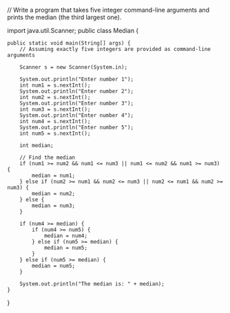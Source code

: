 // Write a program that takes five integer command-line arguments and prints the median (the third largest one).

import java.util.Scanner;
public class Median {

    public static void main(String[] args) {
        // Assuming exactly five integers are provided as command-line arguments

        Scanner s = new Scanner(System.in);

        System.out.println("Enter number 1");
        int num1 = s.nextInt();
        System.out.println("Enter number 2");
        int num2 = s.nextInt();
        System.out.println("Enter number 3");
        int num3 = s.nextInt();
        System.out.println("Enter number 4");
        int num4 = s.nextInt();
        System.out.println("Enter number 5");
        int num5 = s.nextInt();

        int median;

        // Find the median
        if (num1 >= num2 && num1 <= num3 || num1 <= num2 && num1 >= num3) {
            median = num1;
        } else if (num2 >= num1 && num2 <= num3 || num2 <= num1 && num2 >= num3) {
            median = num2;
        } else {
            median = num3;
        }

        if (num4 >= median) {
            if (num4 >= num5) {
                median = num4;
            } else if (num5 >= median) {
                median = num5;
            }
        } else if (num5 >= median) {
            median = num5;
        }

        System.out.println("The median is: " + median);
    }
}
